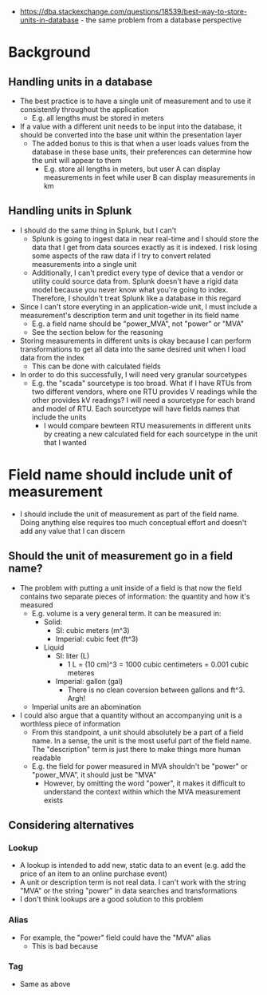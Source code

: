 - https://dba.stackexchange.com/questions/18539/best-way-to-store-units-in-database - the same problem from a database perspective
# Background
## Handling units in a database
- The best practice is to have a single unit of measurement and to use it consistently throughout the application
  - E.g. all lengths must be stored in meters
- If a value with a different unit needs to be input into the database, it should be converted into the base unit within the presentation layer
  - The added bonus to this is that when a user loads values from the database in these base units, their preferences can determine how the unit will
    appear to them  
    - E.g. store all lengths in meters, but user A can display measurements in feet while user B can display measurements in km
## Handling units in Splunk
- I should do the same thing in Splunk, but I can't
  - Splunk is going to ingest data in near real-time and I should store the data that I get from data sources exactly as it is indexed. I risk losing
    some aspects of the raw data if I try to convert related measurements into a single unit
  - Additionally, I can't predict every type of device that a vendor or utility could source data from. Splunk doesn't have a rigid data model because
    you never know what you're going to index. Therefore, I shouldn't treat Splunk like a database in this regard
- Since I can't store everyting in an application-wide unit, I must include a measurement's description term and unit together in its field name
  - E.g. a field name should be "power_MVA", not "power" or "MVA"
  - See the section below for the reasoning
- Storing measurements in different units is okay because I can perform transformations to get all data into the same desired unit when I load data
  from the index
  - This can be done with calculated fields
- In order to do this successfully, I will need very granular sourcetypes
  - E.g. the "scada" sourcetype is too broad. What if I have RTUs from two different vendors, where one RTU provides V readings while the other
    provides kV readings? I will need a sourcetype for each brand and model of RTU. Each sourcetype will have fields names that include the units
    - I would compare bewteen RTU measurements in different units by creating a new calculated field for each sourcetype in the unit that I wanted
# Field name should include unit of measurement
- I should include the unit of measurement as part of the field name. Doing anything else requires too much conceptual effort and doesn't add any
  value that I can discern
## Should the unit of measurement go in a field name?
- The problem with putting a unit inside of a field is that now the field contains two separate pieces of information: the quantity and how it's
  measured
  - E.g. volume is a very general term. It can be measured in:
    - Solid:
      - SI: cubic meters (m^3)
      - Imperial: cubic feet (ft^3)
    - Liquid
      - SI: liter (L)
        - 1 L = (10 cm)^3 = 1000 cubic centimeters = 0.001 cubic meteres
      - Imperial: gallon (gal)
        - There is no clean coversion between gallons and ft^3. Argh!
  - Imperial units are an abomination
- I could also argue that a quantity without an accompanying unit is a worthless piece of information
  - From this standpoint, a unit should absolutely be a part of a field name. In a sense, the unit is the most useful part of the field name. The
    "description" term is just there to make things more human readable
  - E.g. the field for power measured in MVA shouldn't be "power" or "power_MVA", it should just be "MVA"
    - However, by omitting the word "power", it makes it difficult to understand the context within which the MVA measurement exists
## Considering alternatives
### Lookup
- A lookup is intended to add new, static data to an event (e.g. add the price of an item to an online purchase event)
- A unit or description term is not real data. I can't work with the string "MVA" or the string "power" in data searches and transformations
- I don't think lookups are a good solution to this problem
### Alias
- For example, the "power" field could have the "MVA" alias
  - This is bad because 
### Tag
- Same as above